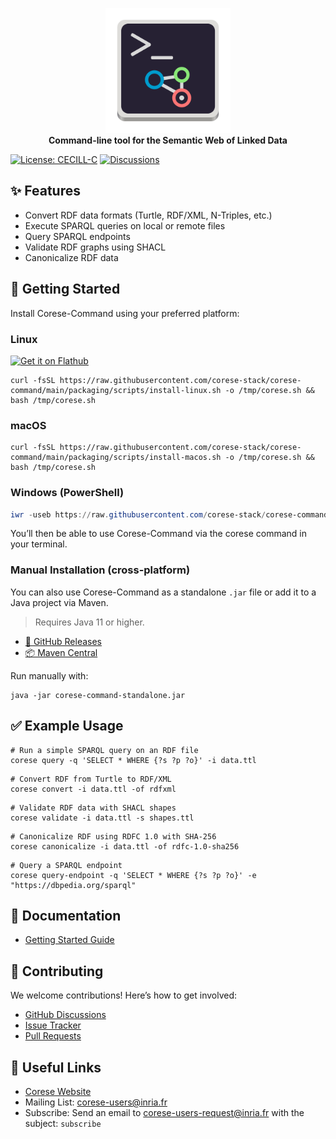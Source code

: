 <!-- markdownlint-disable MD033 -->
<!-- markdownlint-disable MD041 -->

<p align="center">
    <a href="https://project.inria.fr/corese/">
        <img src="docs/source/_static/logo/corese-command-logo.svg" width="200" alt="Corese-Command-logo">
    </a>
    <br>
    <strong>Command-line tool for the Semantic Web of Linked Data</strong>
</p>

[![License: CECILL-C](https://img.shields.io/badge/License-CECILL--C-blue.svg)](https://cecill.info/licences/Licence_CeCILL-C_V1-en.html) [![Discussions](https://img.shields.io/badge/Discussions-GitHub-blue)](https://github.com/orgs/corese-stack/discussions)

## ✨ Features

- Convert RDF data formats (Turtle, RDF/XML, N-Triples, etc.)
- Execute SPARQL queries on local or remote files
- Query SPARQL endpoints
- Validate RDF graphs using SHACL
- Canonicalize RDF data

## 🚀 Getting Started

Install Corese-Command using your preferred platform:

### Linux

<a href='https://flathub.org/apps/fr.inria.corese.CoreseCommand'>
    <img width='140' alt='Get it on Flathub' src='https://flathub.org/api/badge?locale=en'/>
</a>

```shell
curl -fsSL https://raw.githubusercontent.com/corese-stack/corese-command/main/packaging/scripts/install-linux.sh -o /tmp/corese.sh && bash /tmp/corese.sh
```

### macOS

```shell
curl -fsSL https://raw.githubusercontent.com/corese-stack/corese-command/main/packaging/scripts/install-macos.sh -o /tmp/corese.sh && bash /tmp/corese.sh
```

### Windows (PowerShell)

```powershell
iwr -useb https://raw.githubusercontent.com/corese-stack/corese-command/main/packaging/scripts/install-windows.ps1 | iex
```

You’ll then be able to use Corese-Command via the corese command in your terminal.

### Manual Installation (cross-platform)

You can also use Corese-Command as a standalone `.jar` file or add it to a Java project via Maven.

> Requires Java 11 or higher.

- [🔗 GitHub Releases](https://github.com/corese-stack/corese-command/releases)
- [📦 Maven Central](https://central.sonatype.com/artifact/fr.inria.corese/corese-command)

Run manually with:

```shell
java -jar corese-command-standalone.jar
```

## ✅ Example Usage

```shell
# Run a simple SPARQL query on an RDF file
corese query -q 'SELECT * WHERE {?s ?p ?o}' -i data.ttl
```

```shell
# Convert RDF from Turtle to RDF/XML
corese convert -i data.ttl -of rdfxml
```

```shell
# Validate RDF data with SHACL shapes
corese validate -i data.ttl -s shapes.ttl
```

```shell
# Canonicalize RDF using RDFC 1.0 with SHA-256
corese canonicalize -i data.ttl -of rdfc-1.0-sha256
```

```shell
# Query a SPARQL endpoint
corese query-endpoint -q 'SELECT * WHERE {?s ?p ?o}' -e "https://dbpedia.org/sparql"
```

## 📖 Documentation

- [Getting Started Guide](https://corese-stack.github.io/corese-command/v4.6.0/user_guide.html)

## 🤝 Contributing

We welcome contributions! Here’s how to get involved:

- [GitHub Discussions](https://github.com/orgs/corese-stack/discussions)
- [Issue Tracker](https://github.com/corese-stack/corese-command/issues)
- [Pull Requests](https://github.com/corese-stack/corese-command/pulls)

## 🔗 Useful Links

- [Corese Website](https://corese-stack.github.io/corese-command/)
- Mailing List: <corese-users@inria.fr>
- Subscribe: Send an email to <corese-users-request@inria.fr> with the subject: `subscribe`

